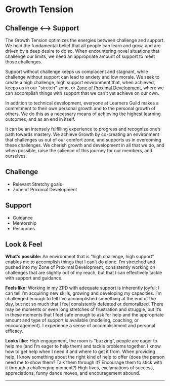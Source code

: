 # Growth Tension

## Challenge &lt;--&gt; Support

The Growth Tension optimizes the energies between challenge and support. We hold the fundamental belief that all people can learn and grow, and are driven by a deep desire to do so. When encountering novel situations that challenge our limits, we need an appropriate amount of support to meet those challenges.

Support without challenge keeps us complacent and stagnant, while challenge without support can lead to anxiety and low morale. We seek to create a high challenge, high support environment that, when achieved, keeps us in our "stretch" zone, or [Zone of Proximal Development](https://en.wikipedia.org/wiki/Zone_of_proximal_development), where we can accomplish things with support that we can't yet achieve on our own.

In addition to technical development, everyone at Learners Guild makes a commitment to their own personal growth and to the personal growth of others. We do this as a necessary means of achieving the highest learning outcomes, and as an end in itself.

It can be an intensely fulfilling experience to progress and recognize one’s path towards mastery. We achieve Growth by co-creating an environment that challenges us out of our comfort zone, and supports us in overcoming these challenges. We cherish growth and development in all that we do, and when possible, raise the salience of this journey for our members, and ourselves.

## Challenge

* Relevant Stretchy goals
* Zone of Proximal Development

## Support

* Guidance
* Mentorship
* Resources

## Look & Feel

**What’s possible:** An environment that is “high challenge, high support” enables me to accomplish things that I can’t do alone. I’m stretched and pushed into my Zone of Proximal Development, consistently working on challenges that are slightly out of my reach, but that I can effectively tackle with support and guidance.

**Feels like:** Working in my ZPD with adequate support is inherently joyful; I can tell I’m acquiring new skills, growing and developing my capacities. I’m challenged enough to tell I’ve accomplished something at the end of the day, but not so much that I feel consistently defeated or demoralized. There may be moments or even long stretches of frustration and struggle, but it’s in these moments that I feel safe enough to ask for help and the appropriate amount and type of support is available \(modeling, coaching, or encouragement\). I experience a sense of accomplishment and personal efficacy.

**Looks like:** High engagement, the room is “buzzing”, people are eager to help me \(and I’m eager to help them\) and tackle problems together. I know how to get help when I need it and where to get it from. When providing help, I know something about the right kind of help to offer \(does the person need me to show them? Talk them through it? Encourage them to stick with it through a challenging moment?\) High fives, exclamations of success, appreciations, funny dance moves, and encouragement abound.

---

